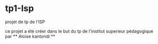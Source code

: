 # tp1-Isp
projet de tp de l'ISP

ce projet a été créer dans le but du tp de l'institut superieur pédagogique par ** Aloise kantondi **
